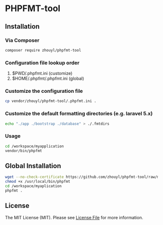 # PHPFMT-tool

## Installation

### Via Composer

```bash
composer require zhouyl/phpfmt-tool
```

### Configuration file lookup order

1. $PWD/.phpfmt.ini (customize)
2. $HOME/.phpfmt/.phpfmt.ini (global)

### Customize the configuration file

```bash
cp vendor/zhouyl/phpfmt-tool/.phpfmt.ini .
```

### Customize the default formatting directories (e.g. laravel 5.x)

```bash
echo "./app ./bootstrap ./database" > ./.fmtdirs
```

### Usage

```bash
cd /workspace/myapplication
vendor/bin/phpfmt
```

## Global Installation

```bash
wget --no-check-certificate https://github.com/zhouyl/phpfmt-tool/raw/master/phpfmt -O /usr/local/bin/phpfmt
chmod +x /usr/local/bin/phpfmt
cd /workspace/myaplication
phpfmt .
```

## License

The MIT License (MIT). Please see [License File](LICENSE) for more information.
